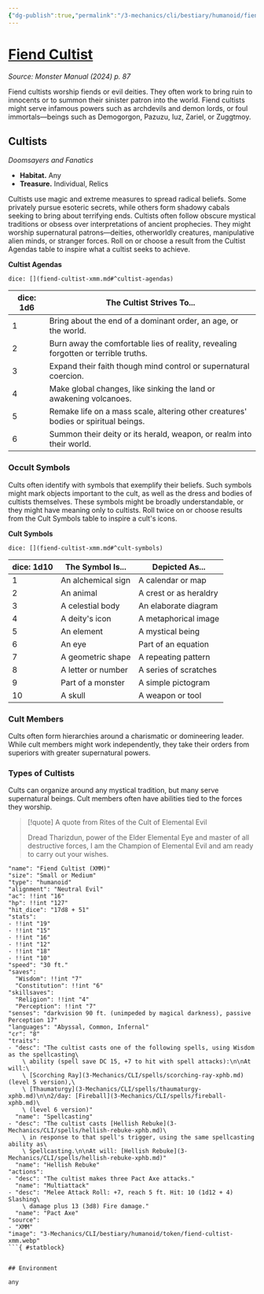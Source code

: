 ```yaml
---
{"dg-publish":true,"permalink":"/3-mechanics/cli/bestiary/humanoid/fiend-cultist-xmm/","tags":["ttrpg-cli/compendium/src/5e/xmm","ttrpg-cli/monster/cr/8","ttrpg-cli/monster/environment/any","ttrpg-cli/monster/size/small-or-medium","ttrpg-cli/monster/type/humanoid"],"noteIcon":""}
---
```


# [Fiend Cultist](3-Mechanics\CLI\bestiary\humanoid/fiend-cultist-xmm.md)
*Source: Monster Manual (2024) p. 87*  

Fiend cultists worship fiends or evil deities. They often work to bring ruin to innocents or to summon their sinister patron into the world. Fiend cultists might serve infamous powers such as archdevils and demon lords, or foul immortals—beings such as Demogorgon, Pazuzu, Iuz, Zariel, or Zuggtmoy.

## Cultists

*Doomsayers and Fanatics*

- **Habitat.** Any  
- **Treasure.** Individual, Relics  

Cultists use magic and extreme measures to spread radical beliefs. Some privately pursue esoteric secrets, while others form shadowy cabals seeking to bring about terrifying ends. Cultists often follow obscure mystical traditions or obsess over interpretations of ancient prophecies. They might worship supernatural patrons—deities, otherworldly creatures, manipulative alien minds, or stranger forces. Roll on or choose a result from the Cultist Agendas table to inspire what a cultist seeks to achieve.

**Cultist Agendas**

`dice: [](fiend-cultist-xmm.md#^cultist-agendas)`

| dice: 1d6 | The Cultist Strives To... |
|-----------|---------------------------|
| 1 | Bring about the end of a dominant order, an age, or the world. |
| 2 | Burn away the comfortable lies of reality, revealing forgotten or terrible truths. |
| 3 | Expand their faith though mind control or supernatural coercion. |
| 4 | Make global changes, like sinking the land or awakening volcanoes. |
| 5 | Remake life on a mass scale, altering other creatures' bodies or spiritual beings. |
| 6 | Summon their deity or its herald, weapon, or realm into their world. |{ #cultist-agendas}


### Occult Symbols

Cults often identify with symbols that exemplify their beliefs. Such symbols might mark objects important to the cult, as well as the dress and bodies of cultists themselves. These symbols might be broadly understandable, or they might have meaning only to cultists. Roll twice on or choose results from the Cult Symbols table to inspire a cult's icons.

**Cult Symbols**

`dice: [](fiend-cultist-xmm.md#^cult-symbols)`

| dice: 1d10 | The Symbol Is... | Depicted As... |
|------------|------------------|----------------|
| 1 | An alchemical sign | A calendar or map |
| 2 | An animal | A crest or as heraldry |
| 3 | A celestial body | An elaborate diagram |
| 4 | A deity's icon | A metaphorical image |
| 5 | An element | A mystical being |
| 6 | An eye | Part of an equation |
| 7 | A geometric shape | A repeating pattern |
| 8 | A letter or number | A series of scratches |
| 9 | Part of a monster | A simple pictogram |
| 10 | A skull | A weapon or tool |{ #cult-symbols}


### Cult Members

Cults often form hierarchies around a charismatic or domineering leader. While cult members might work independently, they take their orders from superiors with greater supernatural powers. 

### Types of Cultists

Cults can organize around any mystical tradition, but many serve supernatural beings. Cult members often have abilities tied to the forces they worship.

> [!quote] A quote from Rites of the Cult of Elemental Evil  
> 
> Dread Tharizdun, power of the Elder Elemental Eye and master of all destructive forces, I am the Champion of Elemental Evil and am ready to carry out your wishes.


```statblock
"name": "Fiend Cultist (XMM)"
"size": "Small or Medium"
"type": "humanoid"
"alignment": "Neutral Evil"
"ac": !!int "16"
"hp": !!int "127"
"hit_dice": "17d8 + 51"
"stats":
- !!int "19"
- !!int "15"
- !!int "16"
- !!int "12"
- !!int "18"
- !!int "10"
"speed": "30 ft."
"saves":
  "Wisdom": !!int "7"
  "Constitution": !!int "6"
"skillsaves":
  "Religion": !!int "4"
  "Perception": !!int "7"
"senses": "darkvision 90 ft. (unimpeded by magical darkness), passive Perception 17"
"languages": "Abyssal, Common, Infernal"
"cr": "8"
"traits":
- "desc": "The cultist casts one of the following spells, using Wisdom as the spellcasting\
    \ ability (spell save DC 15, +7 to hit with spell attacks):\n\nAt will:\
    \ [Scorching Ray](3-Mechanics/CLI/spells/scorching-ray-xphb.md) (level 5 version),\
    \ [Thaumaturgy](3-Mechanics/CLI/spells/thaumaturgy-xphb.md)\n\n2/day: [Fireball](3-Mechanics/CLI/spells/fireball-xphb.md)\
    \ (level 6 version)"
  "name": "Spellcasting"
- "desc": "The cultist casts [Hellish Rebuke](3-Mechanics/CLI/spells/hellish-rebuke-xphb.md)\
    \ in response to that spell's trigger, using the same spellcasting ability as\
    \ Spellcasting.\n\nAt will: [Hellish Rebuke](3-Mechanics/CLI/spells/hellish-rebuke-xphb.md)"
  "name": "Hellish Rebuke"
"actions":
- "desc": "The cultist makes three Pact Axe attacks."
  "name": "Multiattack"
- "desc": "Melee Attack Roll: +7, reach 5 ft. Hit: 10 (1d12 + 4) Slashing\
    \ damage plus 13 (3d8) Fire damage."
  "name": "Pact Axe"
"source":
- "XMM"
"image": "3-Mechanics/CLI/bestiary/humanoid/token/fiend-cultist-xmm.webp"
```{ #statblock}


## Environment

any